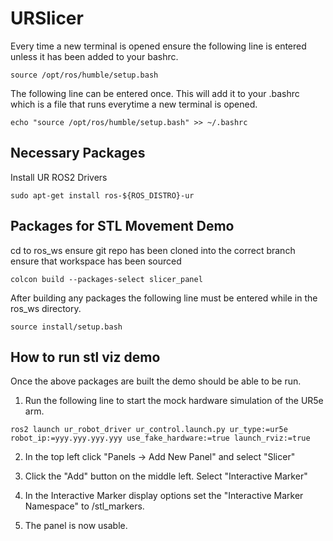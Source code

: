 # URSlicer

Every time a new terminal is opened ensure the following line is entered unless it has been added to your bashrc.
```
source /opt/ros/humble/setup.bash
```
The following line can be entered once. This will add it to your .bashrc which is a file that runs everytime a new terminal is opened.
```
echo "source /opt/ros/humble/setup.bash" >> ~/.bashrc
```

## Necessary Packages

Install UR ROS2 Drivers
```
sudo apt-get install ros-${ROS_DISTRO}-ur
```

## Packages for STL Movement Demo

cd to ros_ws 
ensure git repo has been cloned into the correct branch
ensure that workspace has been sourced
```
colcon build --packages-select slicer_panel
```

After building any packages the following line must be entered while in the ros_ws directory.

```
source install/setup.bash
```

## How to run stl viz demo

Once the above packages are built the demo should be able to be run.

1. Run the following line to start the mock hardware simulation of the UR5e arm.

```
ros2 launch ur_robot_driver ur_control.launch.py ur_type:=ur5e robot_ip:=yyy.yyy.yyy.yyy use_fake_hardware:=true launch_rviz:=true
```
2. In the top left click "Panels -> Add New Panel" and select "Slicer"

3. Click the "Add" button on the middle left. Select "Interactive Marker"

4. In the Interactive Marker display options set the "Interactive Marker Namespace" to /stl_markers.

5. The panel is now usable.

